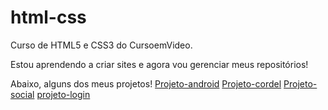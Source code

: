 # html-css
 Curso de HTML5 e CSS3 do CursoemVideo.

Estou aprendendo a criar sites e agora vou gerenciar meus repositórios!

Abaixo, alguns dos meus projetos!
<a href="https://ricardoapalma.github.io/projeto-android/index.html">Projeto-android</a>
<a href="https://ricardoapalma.github.io/projeto-cordel/index.html">Projeto-cordel</a>
<a href="https://ricardoapalma.github.io/projeto-social/index.html">Projeto-social</a>
<a href="https://ricardoapalma.github.io/html-css/modulo%204/Desafios/projeto-login/index.html">projeto-login</a>
